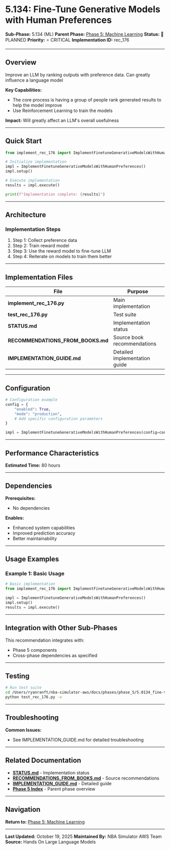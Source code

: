 # 5.134: Fine-Tune Generative Models with Human Preferences

**Sub-Phase:** 5.134 (ML)
**Parent Phase:** [Phase 5: Machine Learning](../PHASE_5_INDEX.md)
**Status:** 🔵 PLANNED
**Priority:** ⭐ CRITICAL
**Implementation ID:** rec_176

---

## Overview

Improve an LLM by ranking outputs with preference data. Can greatly influence a language model

**Key Capabilities:**
- The core process is having a group of people rank generated results to help the model improve
- Use Reinforcement Learning to train the models

**Impact:**
Will greatly affect an LLM's overall usefulness

---

## Quick Start

```python
from implement_rec_176 import ImplementFinetuneGenerativeModelsWithHumanPreferences

# Initialize implementation
impl = ImplementFinetuneGenerativeModelsWithHumanPreferences()
impl.setup()

# Execute implementation
results = impl.execute()

print(f"Implementation complete: {results}")
```

---

## Architecture

### Implementation Steps

1. Step 1: Collect preference data
2. Step 2: Train reward model
3. Step 3: Use the reward model to fine-tune LLM
4. Step 4: Reiterate on models to train them better

---

## Implementation Files

| File | Purpose |
|------|---------|
| **implement_rec_176.py** | Main implementation |
| **test_rec_176.py** | Test suite |
| **STATUS.md** | Implementation status |
| **RECOMMENDATIONS_FROM_BOOKS.md** | Source book recommendations |
| **IMPLEMENTATION_GUIDE.md** | Detailed implementation guide |

---

## Configuration

```python
# Configuration example
config = {
    "enabled": True,
    "mode": "production",
    # Add specific configuration parameters
}

impl = ImplementFinetuneGenerativeModelsWithHumanPreferences(config=config)
```

---

## Performance Characteristics

**Estimated Time:** 80 hours

---

## Dependencies

**Prerequisites:**
- No dependencies

**Enables:**
- Enhanced system capabilities
- Improved prediction accuracy
- Better maintainability

---

## Usage Examples

### Example 1: Basic Usage

```python
# Basic implementation
from implement_rec_176 import ImplementFinetuneGenerativeModelsWithHumanPreferences

impl = ImplementFinetuneGenerativeModelsWithHumanPreferences()
impl.setup()
results = impl.execute()
```

---

## Integration with Other Sub-Phases

This recommendation integrates with:
- Phase 5 components
- Cross-phase dependencies as specified

---

## Testing

```bash
# Run test suite
cd /Users/ryanranft/nba-simulator-aws/docs/phases/phase_5/5.0134_fine-tune_generative_models_with_human_preferences
python test_rec_176.py -v
```

---

## Troubleshooting

**Common Issues:**
- See IMPLEMENTATION_GUIDE.md for detailed troubleshooting

---

## Related Documentation

- **[STATUS.md](STATUS.md)** - Implementation status
- **[RECOMMENDATIONS_FROM_BOOKS.md](RECOMMENDATIONS_FROM_BOOKS.md)** - Source recommendations
- **[IMPLEMENTATION_GUIDE.md](IMPLEMENTATION_GUIDE.md)** - Detailed guide
- **[Phase 5 Index](../PHASE_5_INDEX.md)** - Parent phase overview

---

## Navigation

**Return to:** [Phase 5: Machine Learning](../PHASE_5_INDEX.md)

---

**Last Updated:** October 19, 2025
**Maintained By:** NBA Simulator AWS Team
**Source:** Hands On Large Language Models
